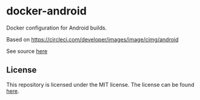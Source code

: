 # docker-android
Docker configuration for Android builds.

Based on https://circleci.com/developer/images/image/cimg/android

See source [here](https://github.com/CircleCI-Public/cimg-android)

## License

This repository is licensed under the MIT license.
The license can be found [here](./LICENSE).
